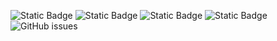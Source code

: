![Static Badge](https://img.shields.io/badge/blacklists-60-000000) ![Static Badge](https://img.shields.io/badge/blacklisted-3175932-cc0000) ![Static Badge](https://img.shields.io/badge/whitelisted-2243-00CC00) ![Static Badge](https://img.shields.io/badge/streaming_blacklist-28107-000000) ![GitHub issues](https://img.shields.io/github/issues/fabriziosalmi/blacklists)
